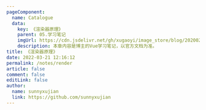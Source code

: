 ```yaml
---
pageComponent: 
  name: Catalogue
  data: 
    key: 《渲染器原理》
    parent: 05.学习笔记
    imgUrl: https://cdn.jsdelivr.net/gh/xugaoyi/image_store/blog/20200204143633.png
    description: 本章内容是博主的Vue学习笔记，以官方文档为准。
title: 《渲染器原理》
date: 2022-03-21 12:16:12
permalink: /notes/render
article: false
comment: false
editLink: false
author: 
  name: sunnyxujian
  link: https://github.com/sunnyxujian
---
```

